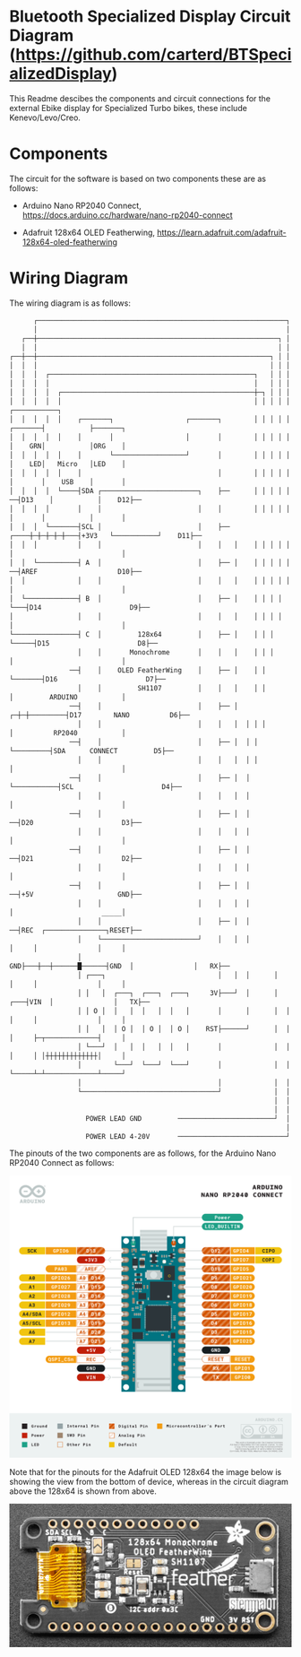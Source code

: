 # Bluetooth Specialized Display Circuit Diagram (https://github.com/carterd/BTSpecializedDisplay)

This Readme descibes the components and circuit connections for the external Ebike display for Specialized Turbo bikes, 
these include Kenevo/Levo/Creo.

# Components

The circuit for the software is based on two components these are as follows:

 * Arduino Nano RP2040 Connect, https://docs.arduino.cc/hardware/nano-rp2040-connect

 * Adafruit 128x64 OLED Featherwing, https://learn.adafruit.com/adafruit-128x64-oled-featherwing

# Wiring Diagram

The wiring diagram is as follows:
```
      ┌──────────────────────────────────────────────────────────────┐
      │                                                              │
   ┌──┼────────────────────────────────────────────────────────────┐ │
   │  │                                                            │ │
┌──┼──┼──────────────────────────────────────────────────────────┐ │ │
│  │  │                                                          │ │ │
│  │  │  ┌───────────────────────────────────────────────────┐   │ │ │
│  │  │  │                                                   │   │ │ │
│  │  │  │  ┌────────────────────────────────────────────────┼─┐ │ │ │
│  │  │  │  │                                                │ │ │ │ │           ┌───────────┐
│  │  │  │  │    ┌───────┐                  ┌───────┐        │ │ │ │ │   ┌───────┤           ├───────┐
│  │  │  │  │    │       │                  │       │        │ │ │ │ │   │    GRN│           │ORG    │
│  │  │  │  │    │       └──────────────────┘       │        │ │ │ │ │   │    LED│   Micro   │LED    │
│  │  │  │  │    │                                  │        │ │ │ │ │   │       │    USB    │       │
│  │  │  │  └────┤SDA ┌────────────────────────┐    ├──      │ │ │ │ │ ──┤D13    │           │    D12├──
│  │  │  │       │    │                        │    │        │ │ │ │ │   │       │           │       │
│  │  │  └───────┤SCL │                        │    ├── ┌────┼─┼─┼─┼─┼───┤+3V3   └───────────┘    D11├──
│  │  │          │    │                        │    │   │    │ │ │ │ │   │                           │
│  │  └──────────┤ A  │                        │    ├── │    │ │ │ │ │ ──┤AREF                    D10├──
│  │             │    │                        │    │   │    │ │ │ │ │   │                           │
│  └─────────────┤ B  │                        │    ├── │    │ │ │ │ └───┤D14                      D9├──
│                │    │                        │    │   │    │ │ │ │     │                           │
└────────────────┤ C  │         128x64         │    ├── │    │ │ │ └─────┤D15                      D8├──
                 │    │       Monochrome       │    │   │    │ │ │       │                           │
               ──┤    │    OLED FeatherWing    │    ├── │    │ │ └───────┤D16                      D7├──
                 │    │         SH1107         │    │   │    │ │         │         ARDUINO           │
               ──┤    │                        │    ├── │  ┌─┼─┼─────────┤D17        NANO          D6├──
                 │    │                        │    │   │  │ │ │         │          RP2040           │
               ──┤    │                        │    ├── │  │ │ └─────────┤SDA      CONNECT         D5├──
                 │    │                        │    │   │  │ │           │                           │
               ──┤    │                        │    ├── │  │ └───────────┤SCL                      D4├──
                 │    │                        │    │   │  │             │                           │
               ──┤    │                        │    ├── │  │           ──┤D20                      D3├──
                 │    │                        │    │   │  │             │                           │
               ──┤    │                        │    ├── │  │           ──┤D21                      D2├──
                 │    │                        │    │   │  │             │                           │
               ──┤    │                        │    ├── │  │           ──┤+5V                     GND├──
                 │    │                        │    │   │  │             │                      _____│
                 │    │                        │    ├── │  │           ──┤REC  ┌───────────────┐RESET├──
                 │    └────────────────────────┘    │   │  │             │     │               │     │
                 │                               GND├───┼──┼──────█──────┤GND  │               │   RX├──
                 │ ┌───┐                            │   │  │      │      │     │               │     │
                 │ │   │  ┌───┐  ┌───┐  ┌───┐     3V├───┘  │      │  ┌───┤VIN  │               │   TX├──
                 │ │ O │  │   │  │   │  │   │       │      │      │  │   │     │               │     │
                 │ │   │  │ O │  │ O │  │ O │    RST├──────┘      │  │   │     ├─┬─────────────┤     │
                 │ └───┘  │   │  │   │  │   │       │             │  │   │     │ │┼┼┼┼┼┼┼┼┼┼┼┼┼│     │
                 │        └───┘  └───┘  └───┘       │             │  │   └─────┴─┴─────────────┴─────┘
                 │                                  │             │  │
                 └──────────────────────────────────┘             │  │
                                                                  │  │
                                                                  │  │
                   POWER LEAD GND         ────────────────────────┘  │
                                                                     │
                   POWER LEAD 4-20V       ───────────────────────────┘
```
The pinouts of the two components are as follows, for the Arduino Nano RP2040 Connect as follows:

![image](ABX00053-pinout.png)

Note that for the pinouts for the Adafruit OLED 128x64 the image below is showing the view from the bottom of device, whereas in the circuit diagram above the 128x64 is shown from above.

![image](adafruit_products_FW_OLED_128x64_pinouts.jpg)

